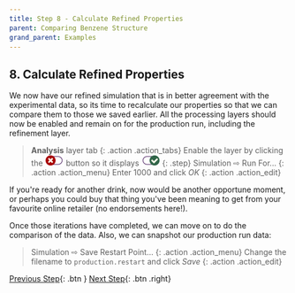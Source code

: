 ```yaml
---
title: Step 8 - Calculate Refined Properties
parent: Comparing Benzene Structure
grand_parent: Examples
---
```


## 8. Calculate Refined Properties

We now have our refined simulation that is in better agreement with the experimental data, so its time to recalculate our properties so that we can compare them to those we saved earlier. All the processing layers should now be enabled and remain on for the production run, including the refinement layer.

> **Analysis** layer tab
{: .action .action_tabs}
> Enable the layer by clicking the ![](../icons/slider-off.png) button so it displays ![](../icons/slider-on.png)
{: .step}
> Simulation &#8680; Run For...
{: .action .action_menu}
> Enter 1000 and click _OK_
{: .action .action_edit}

If you're ready for another drink, now would be another opportune moment, or perhaps you could buy that thing you've been meaning to get from your favourite online retailer (no endorsements here!).

Once those iterations have completed, we can move on to do the comparison of the data. Also, we can snapshot our production run data:

> Simulation &#8680; Save Restart Point...
{: .action .action_menu}
> Change the filename to `production.restart` and click _Save_
{: .action .action_edit}

[Previous Step](/docs/examples/benzene/step7){: .btn }   [Next Step](/docs/examples/benzene/step9){: .btn .right}
